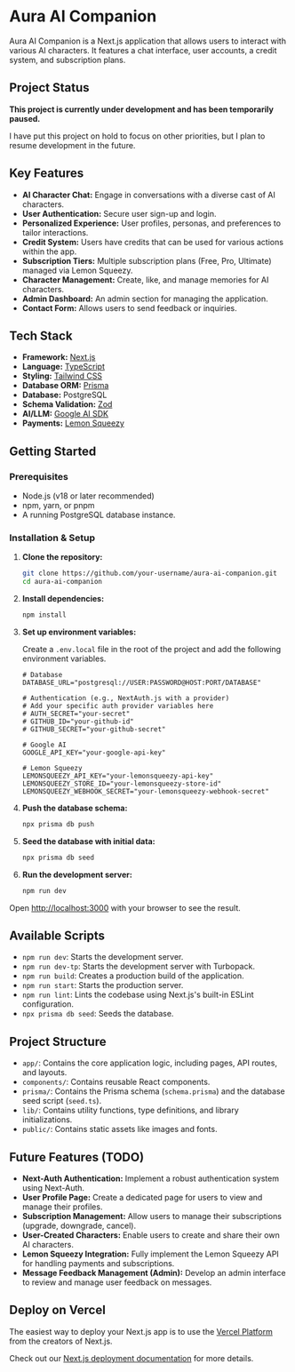 # Aura AI Companion

Aura AI Companion is a Next.js application that allows users to interact with various AI characters. It features a chat interface, user accounts, a credit system, and subscription plans.

## Project Status

**This project is currently under development and has been temporarily paused.**

I have put this project on hold to focus on other priorities, but I plan to resume development in the future.

## Key Features

*   **AI Character Chat:** Engage in conversations with a diverse cast of AI characters.
*   **User Authentication:** Secure user sign-up and login.
*   **Personalized Experience:** User profiles, personas, and preferences to tailor interactions.
*   **Credit System:** Users have credits that can be used for various actions within the app.
*   **Subscription Tiers:** Multiple subscription plans (Free, Pro, Ultimate) managed via Lemon Squeezy.
*   **Character Management:** Create, like, and manage memories for AI characters.
*   **Admin Dashboard:** An admin section for managing the application.
*   **Contact Form:** Allows users to send feedback or inquiries.

## Tech Stack

*   **Framework:** [Next.js](https://nextjs.org/)
*   **Language:** [TypeScript](https://www.typescriptlang.org/)
*   **Styling:** [Tailwind CSS](https://tailwindcss.com/)
*   **Database ORM:** [Prisma](https://www.prisma.io/)
*   **Database:** PostgreSQL
*   **Schema Validation:** [Zod](https://zod.dev/)
*   **AI/LLM:** [Google AI SDK](https://ai.google.dev/)
*   **Payments:** [Lemon Squeezy](https://www.lemonsqueezy.com/)

## Getting Started

### Prerequisites

*   Node.js (v18 or later recommended)
*   npm, yarn, or pnpm
*   A running PostgreSQL database instance.

### Installation & Setup

1.  **Clone the repository:**
    ```bash
    git clone https://github.com/your-username/aura-ai-companion.git
    cd aura-ai-companion
    ```

2.  **Install dependencies:**
    ```bash
    npm install
    ```

3.  **Set up environment variables:**

    Create a `.env.local` file in the root of the project and add the following environment variables.

    ```env
    # Database
    DATABASE_URL="postgresql://USER:PASSWORD@HOST:PORT/DATABASE"

    # Authentication (e.g., NextAuth.js with a provider)
    # Add your specific auth provider variables here
    # AUTH_SECRET="your-secret"
    # GITHUB_ID="your-github-id"
    # GITHUB_SECRET="your-github-secret"

    # Google AI
    GOOGLE_API_KEY="your-google-api-key"

    # Lemon Squeezy
    LEMONSQUEEZY_API_KEY="your-lemonsqueezy-api-key"
    LEMONSQUEEZY_STORE_ID="your-lemonsqueezy-store-id"
    LEMONSQUEEZY_WEBHOOK_SECRET="your-lemonsqueezy-webhook-secret"
    ```

4.  **Push the database schema:**
    ```bash
    npx prisma db push
    ```

5.  **Seed the database with initial data:**
    ```bash
    npx prisma db seed
    ```

6.  **Run the development server:**
    ```bash
    npm run dev
    ```

Open [http://localhost:3000](http://localhost:3000) with your browser to see the result.

## Available Scripts

*   `npm run dev`: Starts the development server.
*   `npm run dev-tp`: Starts the development server with Turbopack.
*   `npm run build`: Creates a production build of the application.
*   `npm run start`: Starts the production server.
*   `npm run lint`: Lints the codebase using Next.js's built-in ESLint configuration.
*   `npx prisma db seed`: Seeds the database.

## Project Structure

*   `app/`: Contains the core application logic, including pages, API routes, and layouts.
*   `components/`: Contains reusable React components.
*   `prisma/`: Contains the Prisma schema (`schema.prisma`) and the database seed script (`seed.ts`).
*   `lib/`: Contains utility functions, type definitions, and library initializations.
*   `public/`: Contains static assets like images and fonts.

## Future Features (TODO)

*   **Next-Auth Authentication:** Implement a robust authentication system using Next-Auth.
*   **User Profile Page:** Create a dedicated page for users to view and manage their profiles.
*   **Subscription Management:** Allow users to manage their subscriptions (upgrade, downgrade, cancel).
*   **User-Created Characters:** Enable users to create and share their own AI characters.
*   **Lemon Squeezy Integration:** Fully implement the Lemon Squeezy API for handling payments and subscriptions.
*   **Message Feedback Management (Admin):** Develop an admin interface to review and manage user feedback on messages.

## Deploy on Vercel

The easiest way to deploy your Next.js app is to use the [Vercel Platform](https://vercel.com/new?utm_medium=default-template&filter=next.js&utm_source=create-next-app&utm_campaign=create-next-app-readme) from the creators of Next.js.

Check out our [Next.js deployment documentation](httpss://nextjs.org/docs/app/building-your-application/deploying) for more details.